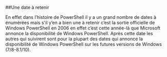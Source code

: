 ##Une date à retenir  

 

En effet dans l’histoire de PowerShell il y a un grand nombre de dates à énumérées mais s'il y’en a bien une à retenir c’est la sortie officielle de Windows PowerShell en 2006 en effet c’est cette année-là que Microsoft annonce la disponibilité de Windows PowerShell. Après cette date les autres qui suivirent sont pour la plupart des dates qui annonce la disponibilité de Windows PowerShell sur les futures versions de Windows (7/8-8.1/10). 

